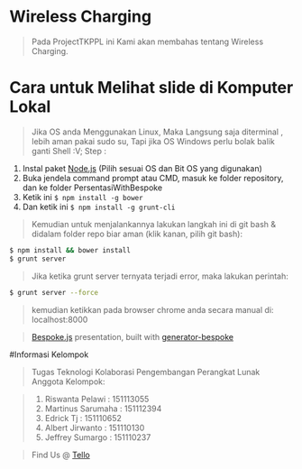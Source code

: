 # Wireless Charging 
> Pada ProjectTKPPL ini Kami akan membahas tentang Wireless Charging.

# Cara untuk Melihat slide di Komputer Lokal
> Jika OS anda Menggunakan Linux, Maka Langsung saja diterminal , lebih aman pakai sudo su, Tapi jika OS Windows perlu bolak balik ganti Shell :V;
Step : 
1. Instal paket [Node.js](http://nodejs.org) (Pilih sesuai OS dan Bit OS yang digunakan)
2. Buka jendela command prompt atau CMD, masuk ke folder repository, dan ke folder PersentasiWithBespoke
3. Ketik ini `$ npm install -g bower`
4. Dan ketik ini `$ npm install -g grunt-cli`

> Kemudian untuk menjalankannya lakukan langkah ini di git bash & didalam folder repo biar aman (klik kanan, pilih git bash):

```bash
$ npm install && bower install
$ grunt server
```

> Jika ketika grunt server ternyata terjadi error, maka lakukan perintah:

```bash
$ grunt server --force
```
> kemudian ketikkan pada browser chrome anda secara manual di: 
> localhost:8000

> [Bespoke.js](http://markdalgleish.com/projects/bespoke.js) presentation, built with [generator-bespoke](https://github.com/markdalgleish/generator-bespoke)

#Informasi Kelompok

> Tugas Teknologi Kolaborasi Pengembangan Perangkat Lunak
> Anggota Kelompok:

> 1. Riswanta Pelawi              : 151113055
> 2. Martinus Sarumaha		  : 151112394
> 3. Edrick Tj			  : 151110652
> 4. Albert Jirwanto		  : 151110130
> 5. Jeffrey Sumargo		  : 151110237

> Find Us @ [Tello](https://trello.com/b/v0rPnP0a/tkppl)
